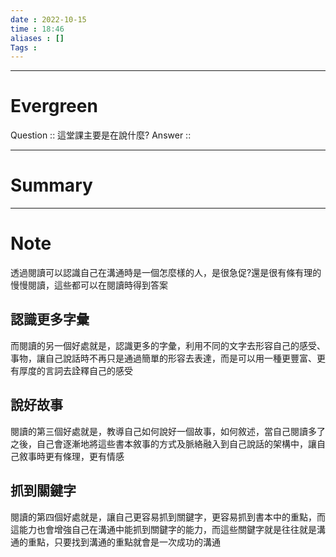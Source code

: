 ```yaml
---
date : 2022-10-15
time : 18:46
aliases : []
Tags : 
---
```

---
# Evergreen
Question :: 這堂課主要是在說什麼?
Answer ::

---

# Summary
---

# Note
透過閱讀可以認識自己在溝通時是一個怎麼樣的人，是很急促?還是很有條有理的慢慢閱讀，這些都可以在閱讀時得到答案

## 認識更多字彙
而閱讀的另一個好處就是，認識更多的字彙，利用不同的文字去形容自己的感受、事物，讓自己說話時不再只是通過簡單的形容去表達，而是可以用一種更豐富、更有厚度的言詞去詮釋自己的感受

## 說好故事
閱讀的第三個好處就是，教導自己如何說好一個故事，如何敘述，當自己閱讀多了之後，自己會逐漸地將這些書本敘事的方式及脈絡融入到自己說話的架構中，讓自己敘事時更有條理，更有情感

## 抓到關鍵字
閱讀的第四個好處就是，讓自己更容易抓到關鍵字，更容易抓到書本中的重點，而這能力也會增強自己在溝通中能抓到關鍵字的能力，而這些關鍵字就是往往就是溝通的重點，只要找到溝通的重點就會是一次成功的溝通